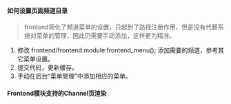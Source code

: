 

#### 如何设置页面频道目录
> frontend简化了频道菜单的设置，只起到了路径注册作用，但是没有代替系统对菜单的管理，因此仍需要手动添加，这样更为精准。
1. 修改 frontend/frontend.module:frontend_menu(); 添加需要的频道，参考其它菜单设置。
2. 提交代码，更新缓存。
3. 手动在后台“菜单管理”中添加相应的菜单。


#### Frontend模块支持的Channel页渲染
